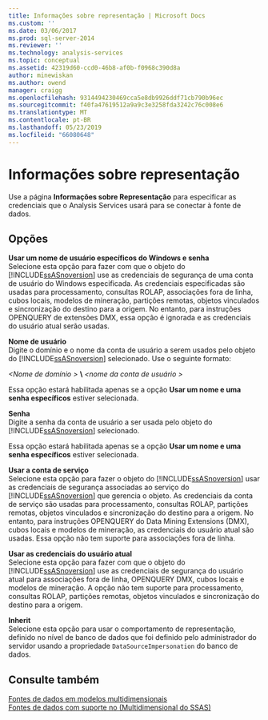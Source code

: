 ```yaml
---
title: Informações sobre representação | Microsoft Docs
ms.custom: ''
ms.date: 03/06/2017
ms.prod: sql-server-2014
ms.reviewer: ''
ms.technology: analysis-services
ms.topic: conceptual
ms.assetid: 42319d60-ccd0-46b8-af0b-f0968c390d8a
author: minewiskan
ms.author: owend
manager: craigg
ms.openlocfilehash: 9314494230469cca5e8db9926ddf71cb790b96ec
ms.sourcegitcommit: f40fa47619512a9a9c3e3258fda3242c76c008e6
ms.translationtype: MT
ms.contentlocale: pt-BR
ms.lasthandoff: 05/23/2019
ms.locfileid: "66080648"
---
```

# <a name="impersonation-information"></a>Informações sobre representação
  Use a página **Informações sobre Representação** para especificar as credenciais que o Analysis Services usará para se conectar à fonte de dados.  
  
## <a name="options"></a>Opções  
 **Usar um nome de usuário específicos do Windows e senha**  
 Selecione esta opção para fazer com que o objeto do [!INCLUDE[ssASnoversion](../includes/ssasnoversion-md.md)] use as credenciais de segurança de uma conta de usuário do Windows especificada. As credenciais especificadas são usadas para processamento, consultas ROLAP, associações fora de linha, cubos locais, modelos de mineração, partições remotas, objetos vinculados e sincronização do destino para a origem. No entanto, para instruções OPENQUERY de extensões DMX, essa opção é ignorada e as credenciais do usuário atual serão usadas.  
  
 **Nome de usuário**  
 Digite o domínio e o nome da conta de usuário a serem usados pelo objeto do [!INCLUDE[ssASnoversion](../includes/ssasnoversion-md.md)] selecionado. Use o seguinte formato:  
  
 *\<Nome de domínio >* **\\**  *\<nome da conta de usuário >*  
  
 Essa opção estará habilitada apenas se a opção **Usar um nome e uma senha específicos** estiver selecionada.  
  
 **Senha**  
 Digite a senha da conta de usuário a ser usada pelo objeto do [!INCLUDE[ssASnoversion](../includes/ssasnoversion-md.md)] selecionado.  
  
 Essa opção estará habilitada apenas se a opção **Usar um nome e uma senha específicos** estiver selecionada.  
  
 **Usar a conta de serviço**  
 Selecione esta opção para fazer o objeto do [!INCLUDE[ssASnoversion](../includes/ssasnoversion-md.md)] usar as credenciais de segurança associadas ao serviço do [!INCLUDE[ssASnoversion](../includes/ssasnoversion-md.md)] que gerencia o objeto. As credenciais da conta de serviço são usadas para processamento, consultas ROLAP, partições remotas, objetos vinculados e sincronização do destino para a origem. No entanto, para instruções OPENQUERY do Data Mining Extensions (DMX), cubos locais e modelos de mineração, as credenciais do usuário atual são usadas. Essa opção não tem suporte para associações fora de linha.  
  
 **Usar as credenciais do usuário atual**  
 Selecione esta opção para fazer com que o objeto do [!INCLUDE[ssASnoversion](../includes/ssasnoversion-md.md)] use as credenciais de segurança do usuário atual para associações fora de linha, OPENQUERY DMX, cubos locais e modelos de mineração. A opção não tem suporte para processamento, consultas ROLAP, partições remotas, objetos vinculados e sincronização do destino para a origem.  
  
 **Inherit**  
 Selecione esta opção para usar o comportamento de representação, definido no nível de banco de dados que foi definido pelo administrador do servidor usando a propriedade `DataSourceImpersonation` do banco de dados.  
  
## <a name="see-also"></a>Consulte também  
 [Fontes de dados em modelos multidimensionais](multidimensional-models/data-sources-in-multidimensional-models.md)   
 [Fontes de dados com suporte no &#40;Multidimensional do SSAS&#41;](multidimensional-models/supported-data-sources-ssas-multidimensional.md)  
  
  
